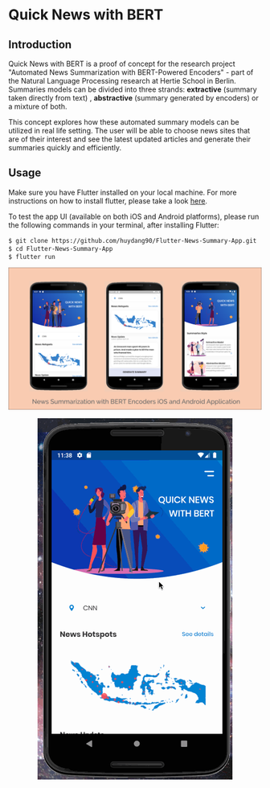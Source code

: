 
# Quick News with BERT

## Introduction

Quick News with BERT is a proof of concept for the research project "Automated News Summarization with BERT-Powered Encoders" - part of the Natural Language Processing research at Hertie School in Berlin. Summaries models can be divided into three strands: <b>extractive</b> (summary taken directly from text) , <b>abstractive</b> (summary generated by encoders) or a mixture of both. 

This concept explores how these automated summary models can be utilized in real life setting. The user will be able to choose news sites that are of their interest and see the latest updated articles and generate their summaries quickly and efficiently. 

## Usage

Make sure you have Flutter installed on your local machine. For more instructions on how to install flutter, please take a look [here](https://flutter.io/docs/get-started/install).

To test the app UI (available on both iOS and Android platforms), please run the following commands in your terminal, after installing Flutter:

```
$ git clone https://github.com/huydang90/Flutter-News-Summary-App.git
$ cd Flutter-News-Summary-App
$ flutter run
```

![Mobile UI](https://github.com/huydang90/News-Summarization-with-BERT/blob/master/ImageAssets/mobile2.png?raw=true)

<p align="center">
  <img src="https://github.com/huydang90/News-Summarization-with-BERT/blob/master/ImageAssets/bert_app.gif?raw=true">
</p>

